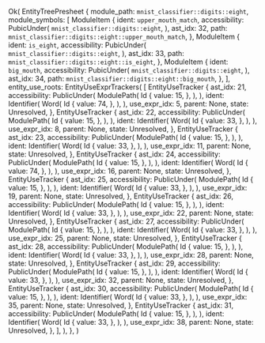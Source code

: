 Ok(
    EntityTreePresheet {
        module_path: `mnist_classifier::digits::eight`,
        module_symbols: [
            ModuleItem {
                ident: `upper_mouth_match`,
                accessibility: PubicUnder(
                    `mnist_classifier::digits::eight`,
                ),
                ast_idx: 32,
                path: `mnist_classifier::digits::eight::upper_mouth_match`,
            },
            ModuleItem {
                ident: `is_eight`,
                accessibility: PubicUnder(
                    `mnist_classifier::digits::eight`,
                ),
                ast_idx: 33,
                path: `mnist_classifier::digits::eight::is_eight`,
            },
            ModuleItem {
                ident: `big_mouth`,
                accessibility: PubicUnder(
                    `mnist_classifier::digits::eight`,
                ),
                ast_idx: 34,
                path: `mnist_classifier::digits::eight::big_mouth`,
            },
        ],
        entity_use_roots: EntityUseExprTrackers(
            [
                EntityUseTracker {
                    ast_idx: 21,
                    accessibility: PublicUnder(
                        ModulePath(
                            Id {
                                value: 15,
                            },
                        ),
                    ),
                    ident: Identifier(
                        Word(
                            Id {
                                value: 74,
                            },
                        ),
                    ),
                    use_expr_idx: 5,
                    parent: None,
                    state: Unresolved,
                },
                EntityUseTracker {
                    ast_idx: 22,
                    accessibility: PublicUnder(
                        ModulePath(
                            Id {
                                value: 15,
                            },
                        ),
                    ),
                    ident: Identifier(
                        Word(
                            Id {
                                value: 33,
                            },
                        ),
                    ),
                    use_expr_idx: 8,
                    parent: None,
                    state: Unresolved,
                },
                EntityUseTracker {
                    ast_idx: 23,
                    accessibility: PublicUnder(
                        ModulePath(
                            Id {
                                value: 15,
                            },
                        ),
                    ),
                    ident: Identifier(
                        Word(
                            Id {
                                value: 33,
                            },
                        ),
                    ),
                    use_expr_idx: 11,
                    parent: None,
                    state: Unresolved,
                },
                EntityUseTracker {
                    ast_idx: 24,
                    accessibility: PublicUnder(
                        ModulePath(
                            Id {
                                value: 15,
                            },
                        ),
                    ),
                    ident: Identifier(
                        Word(
                            Id {
                                value: 74,
                            },
                        ),
                    ),
                    use_expr_idx: 16,
                    parent: None,
                    state: Unresolved,
                },
                EntityUseTracker {
                    ast_idx: 25,
                    accessibility: PublicUnder(
                        ModulePath(
                            Id {
                                value: 15,
                            },
                        ),
                    ),
                    ident: Identifier(
                        Word(
                            Id {
                                value: 33,
                            },
                        ),
                    ),
                    use_expr_idx: 19,
                    parent: None,
                    state: Unresolved,
                },
                EntityUseTracker {
                    ast_idx: 26,
                    accessibility: PublicUnder(
                        ModulePath(
                            Id {
                                value: 15,
                            },
                        ),
                    ),
                    ident: Identifier(
                        Word(
                            Id {
                                value: 33,
                            },
                        ),
                    ),
                    use_expr_idx: 22,
                    parent: None,
                    state: Unresolved,
                },
                EntityUseTracker {
                    ast_idx: 27,
                    accessibility: PublicUnder(
                        ModulePath(
                            Id {
                                value: 15,
                            },
                        ),
                    ),
                    ident: Identifier(
                        Word(
                            Id {
                                value: 33,
                            },
                        ),
                    ),
                    use_expr_idx: 25,
                    parent: None,
                    state: Unresolved,
                },
                EntityUseTracker {
                    ast_idx: 28,
                    accessibility: PublicUnder(
                        ModulePath(
                            Id {
                                value: 15,
                            },
                        ),
                    ),
                    ident: Identifier(
                        Word(
                            Id {
                                value: 33,
                            },
                        ),
                    ),
                    use_expr_idx: 28,
                    parent: None,
                    state: Unresolved,
                },
                EntityUseTracker {
                    ast_idx: 29,
                    accessibility: PublicUnder(
                        ModulePath(
                            Id {
                                value: 15,
                            },
                        ),
                    ),
                    ident: Identifier(
                        Word(
                            Id {
                                value: 33,
                            },
                        ),
                    ),
                    use_expr_idx: 32,
                    parent: None,
                    state: Unresolved,
                },
                EntityUseTracker {
                    ast_idx: 30,
                    accessibility: PublicUnder(
                        ModulePath(
                            Id {
                                value: 15,
                            },
                        ),
                    ),
                    ident: Identifier(
                        Word(
                            Id {
                                value: 33,
                            },
                        ),
                    ),
                    use_expr_idx: 35,
                    parent: None,
                    state: Unresolved,
                },
                EntityUseTracker {
                    ast_idx: 31,
                    accessibility: PublicUnder(
                        ModulePath(
                            Id {
                                value: 15,
                            },
                        ),
                    ),
                    ident: Identifier(
                        Word(
                            Id {
                                value: 33,
                            },
                        ),
                    ),
                    use_expr_idx: 38,
                    parent: None,
                    state: Unresolved,
                },
            ],
        ),
    },
)